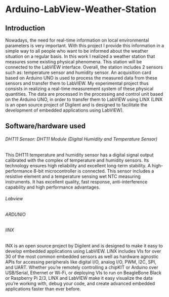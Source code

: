 # Arduino-LabView-Weather-Station

## Introduction 
Nowadays, the need for real-time information on local environmental parameters is very important. With this project I provide this information in a simple way to all people who want to be informed about the weather situation on a regular basis. In this work I realized a weather station that measures some existing physical phenomena. 
This station will be connected to the LabVIEW interface. Overall, the station includes 2 sensors such as: temperature sensor and humidity sensor. An acquisition card based on Arduino UNO is used to process the measured data from these sensors and transfer them to LabVIEW. 
My experimental project thus consists in realizing a real-time measurement system of these physical quantities. The data are processed in the processing and control unit based on the Arduino UNO, in order to transfer them to LabVIEW using LINX (LINX is an open source project of Digilent and is designed to facilitate the development of embedded applications using LabVIEW). 

## Software/hardware used 

###### DHT11 Sensor: DHT11 Module (Digital Humidity and Temperature Sensor)
This DHT11 temperature and humidity sensor has a digital signal output calibrated with the complex of temperature and humidity sensors. Its technology ensures high reliability and excellent long-term stability. A high-performance 8-bit microcontroller is connected. This sensor includes a resistive element and a temperature sensing wet NTC measuring instruments. It has excellent quality, fast response, anti-interference capability and high performance advantages.
###### Labview 
###### ARDUNIO 
###### lINX
INX is an open source project by Digilent and is designed to make it easy to develop embedded applications using LabVIEW. LINX includes VIs for over 30 of the most common embedded sensors as well as hardware agnostic APIs for accessing peripherals like digital I/O, analog I/O, PWM, I2C, SPI, and UART.
Whether you’re remotely controlling a chipKIT or Arduino over USB/Serial, Ethernet or Wi-Fi, or deploying VIs to run on BeagleBone Black or Raspberry Pi 2/3, LINX and LabVIEW make it easy visualize the data you’re working with, debug your code, and create advanced embedded applications faster than ever before.
